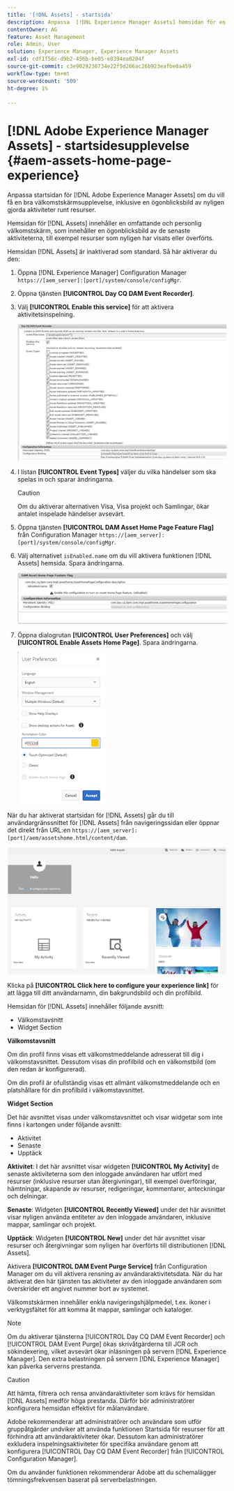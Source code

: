 ```yaml
---
title: '[!DNL Assets] - startsida'
description: Anpassa  [!DNL Experience Manager Assets] hemsidan för en rik välkomstskärm, inklusive en ögonblicksbild av nyligen gjorda aktiviteter runt resurser.
contentOwner: AG
feature: Asset Management
role: Admin, User
solution: Experience Manager, Experience Manager Assets
exl-id: cdf1f56c-d9b2-456b-be05-e0394ea6204f
source-git-commit: c3e9029236734e22f5d266ac26b923eafbe0a459
workflow-type: tm+mt
source-wordcount: '509'
ht-degree: 1%

---
```


# [!DNL Adobe Experience Manager Assets] - startsidesupplevelse {#aem-assets-home-page-experience}

Anpassa startsidan för [!DNL Adobe Experience Manager Assets] om du vill få en bra välkomstskärmsupplevelse, inklusive en ögonblicksbild av nyligen gjorda aktiviteter runt resurser.

Hemsidan för [!DNL Assets] innehåller en omfattande och personlig välkomstskärm, som innehåller en ögonblicksbild av de senaste aktiviteterna, till exempel resurser som nyligen har visats eller överförts.

Hemsidan [!DNL Assets] är inaktiverad som standard. Så här aktiverar du den:

1. Öppna [!DNL Experience Manager] Configuration Manager `https://[aem_server]:[port]/system/console/configMgr`.
1. Öppna tjänsten **[!UICONTROL Day CQ DAM Event Recorder]**.
1. Välj **[!UICONTROL Enable this service]** för att aktivera aktivitetsinspelning.

   ![chlimage_1-250](assets/chlimage_1-250.png)

1. I listan **[!UICONTROL Event Types]** väljer du vilka händelser som ska spelas in och sparar ändringarna.

   >[!CAUTION]
   >
   >Om du aktiverar alternativen Visa, Visa projekt och Samlingar, ökar antalet inspelade händelser avsevärt.

1. Öppna tjänsten **[!UICONTROL DAM Asset Home Page Feature Flag]** från Configuration Manager `https://[aem_server]:[port]/system/console/configMgr`.
1. Välj alternativet `isEnabled.name` om du vill aktivera funktionen [!DNL Assets] hemsida. Spara ändringarna.

   ![chlimage_1-251](assets/chlimage_1-251.png)

1. Öppna dialogrutan **[!UICONTROL User Preferences]** och välj **[!UICONTROL Enable Assets Home Page]**. Spara ändringarna.

   ![Aktivera startsidan för resurser i dialogrutan Användarinställningar](assets/Annotation-color.png)

När du har aktiverat startsidan för [!DNL Assets] går du till användargränssnittet för [!DNL Assets] från navigeringssidan eller öppnar det direkt från URL:en `https://[aem_server]:[port]/aem/assetshome.html/content/dam`.

![Konfigurera upplevelselänk i Assets användargränssnitt](assets/config-experience-link.png)

Klicka på **[!UICONTROL Click here to configure your experience link]** för att lägga till ditt användarnamn, din bakgrundsbild och din profilbild.

Hemsidan för [!DNL Assets] innehåller följande avsnitt:

* Välkomstavsnitt
* Widget Section

**Välkomstavsnitt**

Om din profil finns visas ett välkomstmeddelande adresserat till dig i välkomstavsnittet. Dessutom visas din profilbild och en välkomstbild (om den redan är konfigurerad).

Om din profil är ofullständig visas ett allmänt välkomstmeddelande och en platshållare för din profilbild i välkomstavsnittet.

**Widget Section**

Det här avsnittet visas under välkomstavsnittet och visar widgetar som inte finns i kartongen under följande avsnitt:

* Aktivitet
* Senaste
* Upptäck

**Aktivitet**: I det här avsnittet visar widgeten **[!UICONTROL My Activity]** de senaste aktiviteterna som den inloggade användaren har utfört med resurser (inklusive resurser utan återgivningar), till exempel överföringar, hämtningar, skapande av resurser, redigeringar, kommentarer, anteckningar och delningar.

**Senaste**: Widgeten **[!UICONTROL Recently Viewed]** under det här avsnittet visar nyligen använda entiteter av den inloggade användaren, inklusive mappar, samlingar och projekt.

**Upptäck**: Widgeten **[!UICONTROL New]** under det här avsnittet visar resurser och återgivningar som nyligen har överförts till distributionen [!DNL Assets].

Aktivera **[!UICONTROL DAM Event Purge Service]** från Configuration Manager om du vill aktivera rensning av användaraktivitetsdata. När du har aktiverat den här tjänsten tas aktiviteter av den inloggade användaren som överskrider ett angivet nummer bort av systemet.

Välkomstskärmen innehåller enkla navigeringshjälpmedel, t.ex. ikoner i verktygsfältet för att komma åt mappar, samlingar och kataloger.

>[!NOTE]
>
>Om du aktiverar tjänsterna [!UICONTROL Day CQ DAM Event Recorder] och [!UICONTROL DAM Event Purge] ökas skrivåtgärderna till JCR och sökindexering, vilket avsevärt ökar inläsningen på servern [!DNL Experience Manager]. Den extra belastningen på servern [!DNL Experience Manager] kan påverka serverns prestanda.

>[!CAUTION]
>
>Att hämta, filtrera och rensa användaraktiviteter som krävs för hemsidan [!DNL Assets] medför höga prestanda. Därför bör administratörer konfigurera hemsidan effektivt för målanvändare.
>
>Adobe rekommenderar att administratörer och användare som utför gruppåtgärder undviker att använda funktionen Startsida för resurser för att förhindra att användaraktiviteter ökar. Dessutom kan administratörer exkludera inspelningsaktiviteter för specifika användare genom att konfigurera [!UICONTROL Day CQ DAM Event Recorder] från [!UICONTROL Configuration Manager].
>
>Om du använder funktionen rekommenderar Adobe att du schemalägger tömningsfrekvensen baserat på serverbelastningen.
